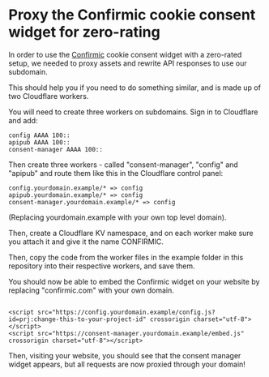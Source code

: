 # Proxy the Confirmic cookie consent widget for zero-rating

In order to use the [Confirmic](https://confirmic.com) cookie consent widget with a zero-rated setup, we needed to proxy assets and rewrite API responses to use our subdomain. 

This should help you if you need to do something similar, and is made up of two Cloudflare workers.

You will need to create three workers on subdomains. Sign in to Cloudflare and add:

```
config AAAA 100::
apipub AAAA 100::
consent-manager AAAA 100::
```

Then create three workers - called "consent-manager", "config" and "apipub" and route them like this in the Cloudflare control panel:

```
config.yourdomain.example/* => config
apipub.yourdomain.example/* => config
consent-manager.yourdomain.example/* => config
```

(Replacing yourdomain.example with your own top level domain).

Then, create a Cloudflare KV namespace, and on each worker make sure you attach it and give it the name CONFIRMIC.

Then, copy the code from the worker files in the example folder in this repository into their respective workers, and save them.

You should now be able to embed the Confirmic widget on your website by replacing "confirmic.com" with your own domain.

```

<script src="https://config.yourdomain.example/config.js?id=prj:change-this-to-your-project-id" crossorigin charset="utf-8"></script>
<script src="https://consent-manager.yourdomain.example/embed.js" crossorigin charset="utf-8"></script>
```

Then, visiting your website, you should see that the consent manager widget appears, but all requests are now proxied through your domain!